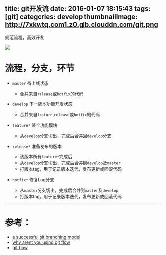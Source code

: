 title: git开发流
date: 2016-01-07 18:15:43
tags: [git]
categories: develop
thumbnailImage: http://7xkwtq.com1.z0.glb.clouddn.com/git.png
---

规范流程，高效开发

<!-- more -->

![](http://nvie.com/img/git-model@2x.png)

# 流程，分支，环节

* `master` 待上线状态
  * 合并来自`release`或`hotfix`的代码

* `develop` 下一版本功能开发状态
  * 合并来自`feature`,`release`或`hotfix`的代码

* `feature*` 某个功能模块
  * 从`develop`分支切出，完成后合并回`develop`分支

* `release*` 准备发布的版本
  * 该版本所有`feature*`完成后
  * 从`develop`分支切出，完成后合并到`develop`及`master`
  * 打版本tag，用于记录版本迭代，发布更新或回滚代码

* `hotfix*` 修复bug分支
  * 从`master`分支切出，完成后合并到`master`及`develop`
  * 打版本tag，用于记录版本迭代，发布更新或回滚代码

----

# 参考：
* [a successful git branching model](http://nvie.com/posts/a-successful-git-branching-model/)
* [why arent you using git flow](http://jeffkreeftmeijer.com/2010/why-arent-you-using-git-flow/)
* [git flow](https://github.com/nvie/gitflow)
